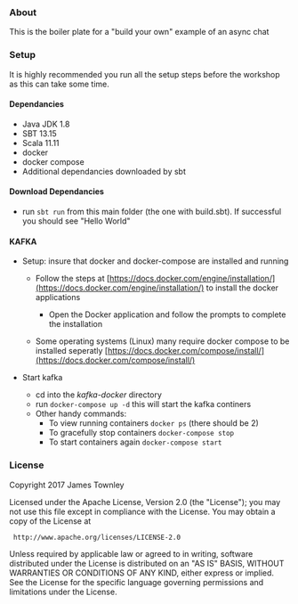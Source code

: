 ### About ###

This is the boiler plate for a "build your own" example of an async chat 

### Setup ###
It is highly recommended you run all the setup steps before the workshop as this can take some time.


#### Dependancies ####
  - Java JDK 1.8
  - SBT 13.15
  - Scala 11.11
  - docker
  - docker compose
  - Additional dependancies downloaded by sbt

#### Download Dependancies ####
- run `sbt run` from this main folder (the one with build.sbt). If successful you should see "Hello World"

#### KAFKA ####
  - Setup: insure that docker and docker-compose are installed and running
      - Follow the steps at [https://docs.docker.com/engine/installation/](https://docs.docker.com/engine/installation/) to install the docker applications
        - Open the Docker application and follow the prompts to complete the installation
        
      - Some operating systems (Linux) many require docker compose to be installed seperatly [https://docs.docker.com/compose/install/](https://docs.docker.com/compose/install/)

  - Start kafka
      - cd into the *kafka-docker* directory
      - run `docker-compose up -d` this will start the kafka continers
      - Other handy commands:
        - To view running containers `docker ps` (there should be 2)
        - To gracefully stop containers `docker-compose stop`
        - To start containers again `docker-compose start`
       
### License ###

  Copyright 2017 James Townley 

   Licensed under the Apache License, Version 2.0 (the "License");
   you may not use this file except in compliance with the License.
   You may obtain a copy of the License at

     http://www.apache.org/licenses/LICENSE-2.0

   Unless required by applicable law or agreed to in writing, software
   distributed under the License is distributed on an "AS IS" BASIS,
   WITHOUT WARRANTIES OR CONDITIONS OF ANY KIND, either express or implied.
   See the License for the specific language governing permissions and
   limitations under the License.
